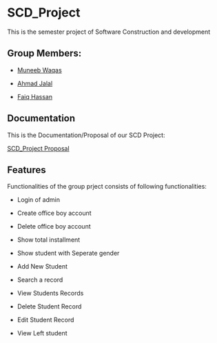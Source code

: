 
# SCD_Project

This is the semester project of Software Construction and development   

## Group Members:

- [Muneeb Waqas](https://github.com/muneebwaqas416)

- [Ahmad Jalal](https://github.com/ahmadjalal1122)

- [Faiq Hassan](https://github.com/faiqhassan420)

## Documentation

This is the Documentation/Proposal of our SCD Project:

[SCD_Project Proposal](https://drive.google.com/file/d/18Ag-08rqFmWw6sfDmWT7HRBXHOnq25NV/view)


## Features

Functionalities of the group prject consists of following 
functionalities:

- Login of admin

- Create office boy account

- Delete office boy account

- Show total installment

- Show student with Seperate gender

- Add New Student

- Search a record

- View Students Records

- Delete Student Record

- Edit Student Record

- View Left student



